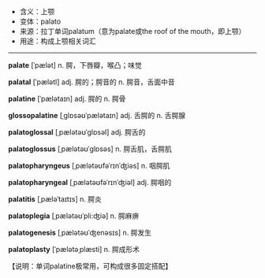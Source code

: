 - <span class="definition">含义：上颚</span>
- <span class="definition">变体：palato</span>
- <span class="definition">来源：拉丁单词palatum（意为palate或the roof of the mouth，即上颚）</span>
- <span class="definition">用途：构成上颚相关词汇</span>


---


<span class="vocabulary">**palate**</span> [ˈpælət] n. 腭，下唇瓣，喉凸；味觉

<span class="vocabulary">**palatal**</span> [ˈpælətl] adj. 腭的；腭音的 n. 腭音，舌面中音

<span class="vocabulary">**palatine**</span> [ˈpælətaɪn] adj. 腭的 n. 腭骨

<span class="vocabulary">**glossopalatine**</span> [ˌglɒsəʊˈpælətaɪn] adj. 舌腭的 n. 舌腭腺

<span class="vocabulary">**palatoglossal**</span> [ˌpælətəʊˈglɒsəl] adj. 腭舌的

<span class="vocabulary">**palatoglossus**</span> [ˌpælətəʊˈglɒsәs] n. 腭舌肌，舌腭肌

<span class="vocabulary">**palatopharyngeus**</span> [ˌpælətəʊfəˈrɪnˈʤiəs] n. 咽腭肌

<span class="vocabulary">**palatopharyngeal**</span> [ˌpælətəʊfəˈrɪnˈʤiəl] adj. 腭咽的

<span class="vocabulary">**palatitis**</span> [ˌpæləˈtaɪtɪs] n. 腭炎

<span class="vocabulary">**palatoplegia**</span> [ˌpælətəʊˈpli:ʤiə] n. 腭麻痹

<span class="vocabulary">**palatogenesis**</span> [ˌpælətəʊˈʤenəsɪs] n. 腭发生

<span class="vocabulary">**palatoplasty**</span> [ˈpælətəˌplæsti] n. 腭成形术

【说明：单词palatine极常用，可构成很多固定搭配】
